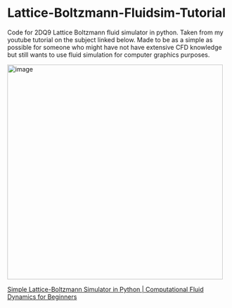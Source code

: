 # Lattice-Boltzmann-Fluidsim-Tutorial
Code for 2DQ9 Lattice Boltzmann fluid simulator in python. Taken from my youtube tutorial on the subject linked below. Made to be as a simple as possible for someone who might have not have extensive CFD knowledge but still wants to use fluid simulation for computer graphics purposes.

<img width="490" alt="image" src="https://github.com/user-attachments/assets/2bc377f9-c2c6-4d53-92a9-4e801a25afcc" />

[Simple Lattice-Boltzmann Simulator in Python | Computational Fluid Dynamics for Beginners](https://www.youtube.com/results?search_query=lattice+boltzmann)

